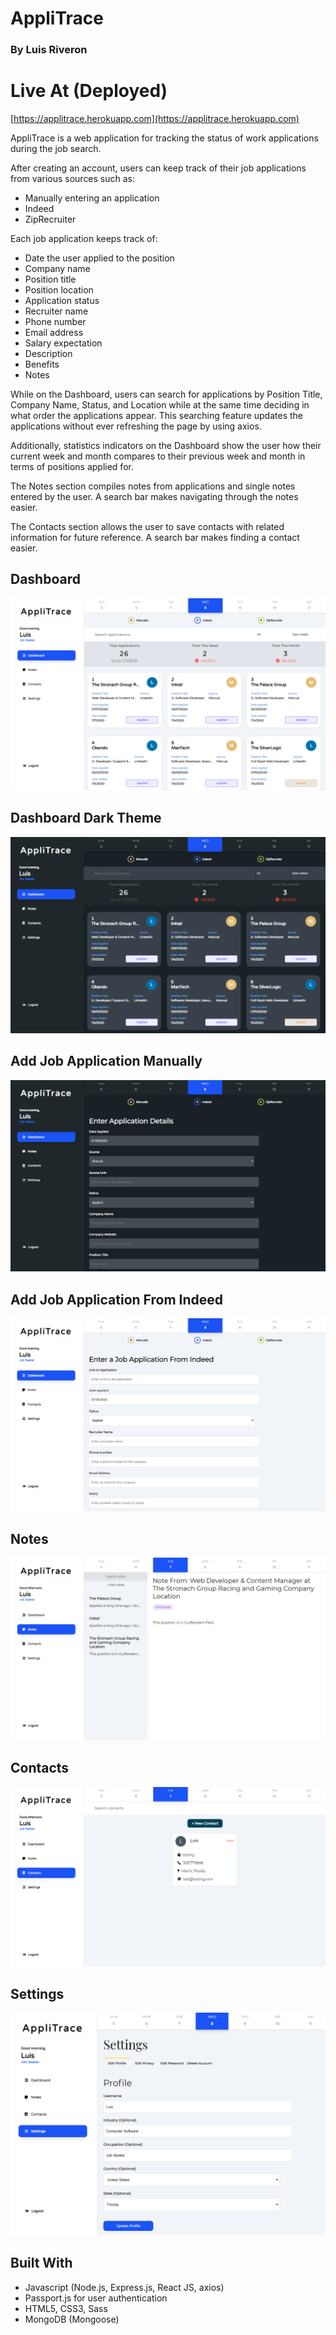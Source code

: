 # AppliTrace
### By Luis Riveron

# Live At (Deployed)
[https://applitrace.herokuapp.com](https://applitrace.herokuapp.com)

AppliTrace is a web application for tracking the status of work applications during the job search.

After creating an account, users can keep track of their job applications from various sources such as:
- Manually entering an application
- Indeed
- ZipRecruiter

Each job application keeps track of:
- Date the user applied to the position
- Company name
- Position title
- Position location
- Application status
- Recruiter name
- Phone number
- Email address
- Salary expectation
- Description
- Benefits
- Notes

While on the Dashboard, users can search for applications by Position Title, Company Name, Status, and Location while at the same time deciding in what order the applications appear.
This searching feature updates the applications without ever refreshing the page by using axios.

Additionally, statistics indicators on the Dashboard show the user how their current week and month compares to their previous week and month in terms of positions applied for.

The Notes section compiles notes from applications and single notes entered by the user. A search bar makes navigating through the notes easier.

The Contacts section allows the user to save contacts with related information for future reference. A search bar makes finding a contact easier.

## Dashboard
![AppliTrace Dashboard](public/Screenshots/AppliTraceDashboardLightTheme.png)

## Dashboard Dark Theme
![AppliTrace Dashboard Dark Theme](public/Screenshots/AppliTraceDashboard.png)

## Add Job Application Manually
![AppliTrace Add Job Application Manually](public/Screenshots/AppliTraceAddJobManually.png)

## Add Job Application From Indeed
![AppliTrace Add Job Applicaiton From Indeed](public/Screenshots/AppliTraceAddJobIndeed.png)

## Notes
![AppliTrace Settings](public/Screenshots/AppliTraceNotes.png)

## Contacts
![AppliTrace Settings](public/Screenshots/AppliTraceContacts.png)

## Settings
![AppliTrace Settings](public/Screenshots/AppliTraceSettings.png)

## Built With
- Javascript (Node.js, Express.js, React JS, axios)
- Passport.js for user authentication
- HTML5, CSS3, Sass
- MongoDB (Mongoose)